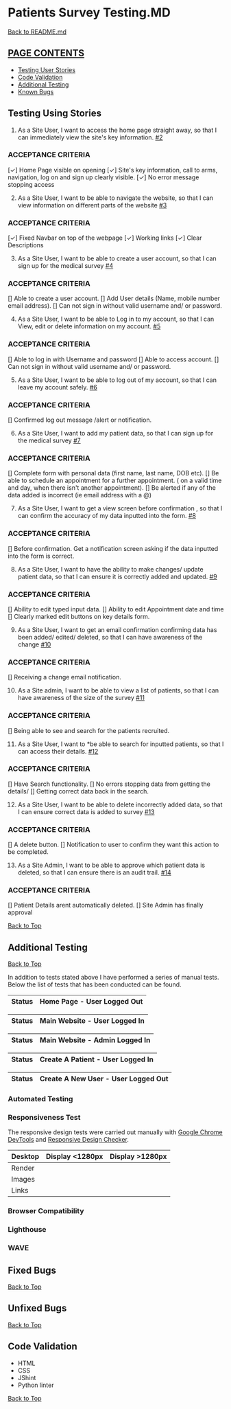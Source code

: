 #  Patients Survey Testing.MD

[Back to README.md](<#  Patients Survey>)

## [PAGE CONTENTS](#page_contents)

 * [Testing User Stories](#testing_user_stories)
 * [Code Validation](#code_validation)
 * [Additional Testing](#additional_testing)
 * [Known Bugs](#known_bugs)


 ## Testing Using Stories

  1. As a Site User, I want to access the home page straight away, so that I can immediately view the site's key information. [#2](https://github.com/benjackson3811/pp4_medical_survey/issues/2)

 ### ACCEPTANCE CRITERIA
 [&check;] Home Page visible on opening
 [&check;] Site's key information, call to arms, navigation, log on and sign up clearly visible.
 [&check;] No error message stopping access


 2. As a Site User, I want to be able to navigate the website, so that I can view information on different parts of the website [#3](https://github.com/benjackson3811/pp4_medical_survey/issues/3)

 ### ACCEPTANCE CRITERIA
 [&check;] Fixed Navbar on top of the webpage
 [&check;] Working links
 [&check;] Clear Descriptions

 3. As a Site User, I want to be able to create a user account, so that I can sign up for the medical survey  [#4](https://github.com/benjackson3811/pp4_medical_survey/issues/4)

 ### ACCEPTANCE CRITERIA
 [] Able to create a user account.
 [] Add User details (Name, mobile number email address).
 [] Can not sign in without valid username and/ or password.

 4. As a Site User, I want to be able to Log in to my account, so that I can View, edit or delete information on my account.  [#5](https://github.com/benjackson3811/pp4_medical_survey/issues/5)

 ### ACCEPTANCE CRITERIA
 [] Able to log in with Username and password
 [] Able to access account.
 [] Can not sign in without valid username and/ or password.

 5. As a Site User, I want to be able to log out of my account, so that I can leave my account safely.  [#6](https://github.com/benjackson3811/pp4_medical_survey/issues/6)

 ### ACCEPTANCE CRITERIA
 [] Confirmed log out message /alert or notification.

 6. As a Site User, I want to add my patient data, so that I can sign up for the medical survey  [#7](https://github.com/benjackson3811/pp4_medical_survey/issues/7)

 ### ACCEPTANCE CRITERIA
 [] Complete form with personal data (first name, last name, DOB etc).
 [] Be able to schedule an appointment for a further appointment. ( on a valid time and day, when there isn't another appointment).
 [] Be alerted if any of the data added is incorrect (ie email address with a @)

 7. As a Site User, I want to get a view screen before confirmation , so that I can confirm the accuracy of my data inputted into the form.  [#8](https://github.com/benjackson3811/pp4_medical_survey/issues/8)

### ACCEPTANCE CRITERIA
 [] Before confirmation. Get a notification screen asking if the data inputted into the form is correct.

8. As a Site User, I want to have the ability to make changes/ update patient data, so that I can ensure it is correctly added and updated.  [#9](https://github.com/benjackson3811/pp4_medical_survey/issues/9)

### ACCEPTANCE CRITERIA
 [] Ability to edit typed input data.
 [] Ability to edit Appointment date and time
 [] Clearly marked edit buttons on key details form.

 9. As a Site User, I want to get an email confirmation confirming data has been added/ edited/ deleted, so that I can have awareness of the change  [#10](https://github.com/benjackson3811/pp4_medical_survey/issues/10)

 ### ACCEPTANCE CRITERIA
 [] Receiving a change email notification.

10. As a Site admin, I want to be able to view a list of patients, so that I can have awareness of the size of the survey [#11](https://github.com/benjackson3811/pp4_medical_survey/issues/11)

### ACCEPTANCE CRITERIA
 [] Being able to see and search for the patients recruited.

11. As a Site User, I want to *be able to search for inputted patients, so that I can access their details. [#12](https://github.com/benjackson3811/pp4_medical_survey/issues/12)

### ACCEPTANCE CRITERIA
 [] Have Search functionality.
 [] No errors stopping data from getting the details/
 [] Getting correct data back in the search.

 12. As a Site User, I want to be able to delete incorrectly added data, so that I can ensure correct data is added to survey  [#13](https://github.com/benjackson3811/pp4_medical_survey/issues/13)

 ### ACCEPTANCE CRITERIA
 [] A delete button.
 [] Notification to user to confirm they want this action to be completed.

 13. As a Site Admin, I want to be able to approve which patient data is deleted, so that I can ensure there is an audit trail. [#14](https://github.com/benjackson3811/pp4_medical_survey/issues/14)

 ### ACCEPTANCE CRITERIA
 [] Patient Details arent automatically deleted.
 [] Site Admin has finally approval


[Back to Top](#page_contents)

 ## Additional Testing
[Back to Top](#page_contents)

In addition to tests stated above I have performed a series of manual tests. Below the list of tests that has been conducted can be found.

| Status | **Home Page - User Logged Out**
|:-------:|:--------|

| Status | **Main Website - User Logged In**
|:-------:|:--------|

| Status | **Main Website - Admin Logged In**
|:-------:|:--------|

 Status | **Create A Patient  - User Logged In**
|:-------:|:--------|

Status | **Create A New User - User Logged Out**
|:-------:|:--------|

### Automated Testing


### Responsiveness Test
The responsive design tests were carried out manually with [Google Chrome DevTools](https://developer.chrome.com/docs/devtools/) and [Responsive Design Checker](https://www.responsivedesignchecker.com/).

| Desktop    | Display <1280px       | Display >1280px    |
|------------|-----------------------|--------------------|
| Render     |                   |                |
| Images     |                   |                |
| Links      |                   |                |

### Browser Compatibility

### Lighthouse

### WAVE

 ## Fixed Bugs
 [Back to Top](#page_contents)

 ## Unfixed Bugs
 [Back to Top](#page_contents)

  ## Code Validation
- HTML
- CSS
- JShint
- Python linter

[Back to Top](#page_contents)